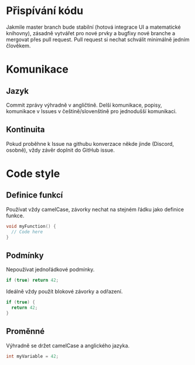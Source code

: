 # Přispívání kódu

Jakmile master branch bude stabilní (hotová integrace UI a matematické knihovny), zásadně vytvářet pro nové prvky a bugfixy nové branche a mergovat přes pull request. Pull request si nechat schválit minimálně jedním člověkem.

# Komunikace

## Jazyk

Commit zprávy výhradně v angličtině. Delší komunikace, popisy, komunikace v Issues v češtině/slovenštině pro jednodušší komunikaci.

## Kontinuita

Pokud proběhne k Issue na githubu konverzace někde jinde (Discord, osobně), vždy závěr doplnit do GitHub issue.

# Code style

## Definice funkcí

Používat vždy camelCase, závorky nechat na stejném řádku jako definice funkce.
```c++
void myFunction() {
  // Code here
}
```

## Podmínky

Nepoužívat jednořádkové podmínky.
```c++
if (true) return 42;
```

Ideálně vždy použít blokové závorky a odřazení.
```c++
if (true) {
  return 42;
}
```

## Proměnné

Výhradně se držet camelCase a anglického jazyka.
```c++
int myVariable = 42;
```
